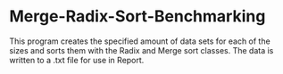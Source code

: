 # Merge-Radix-Sort-Benchmarking
This program creates the specified amount of data sets for each of the sizes and sorts them with the Radix and Merge sort classes. The data is written to a .txt file for use in Report.
